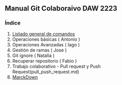 # 
## Manual Git Colaboraivo  DAW 2223
### Índice 
1. [Listado general de comandos](commands_list.md)
2. Operaciones básicas ( Antonio ) 
3. Operaciones Avanzadas ( Iago )
4. Gestión de ramas ( Jose ) 
5. Git ignore ( Natalia ) 
6. Recuperar repositorio ( Fabio )
7. Trabajo colaborativo - Pull request y Push Request(pull_push_request.md) 
7. [MarckDown](markdown.md)
